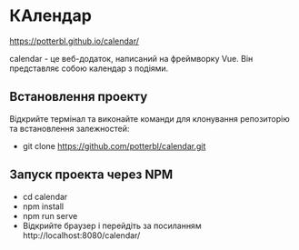 # КАлендар

https://potterbl.github.io/calendar/

calendar - це веб-додаток, написаний на фреймворку Vue.
Він представляє собою календар з подіями.

## Встановлення проекту
Відкрийте термінал та виконайте команди для клонування репозиторію та встановлення залежностей:

- git clone https://github.com/potterbl/calendar.git

## Запуск проекта через NPM

- cd calendar
- npm install
- npm run serve
- Відкрийте браузер і перейдіть за посиланням http://localhost:8080/calendar/

